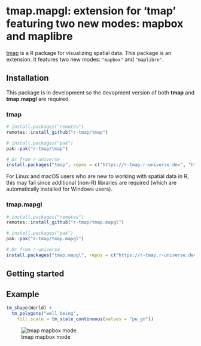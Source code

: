 
# tmap.mapgl: extension for ‘tmap’ featuring two new modes: mapbox and maplibre

[tmap](https://r-tmap.github.io/tmap/) is a R package for visualizing
spatial data. This package is an extension. It features two new modes:
`"mapbox"` and `"maplibre"`.

## Installation

This package is in development so the devopment version of both **tmap**
and **tmap.mapgl** are required.

### tmap

``` r
# install.packages("remotes")
remotes::install_github("r-tmap/tmap")

# install.packages("pak")
pak::pak("r-tmap/tmap")

# Or from r-universe
install.packages("tmap", repos = c("https://r-tmap.r-universe.dev", "https://cloud.r-project.org"))
```

For Linux and macOS users who are new to working with spatial data in R,
this may fail since additional (non-R) libraries are required (which are
automatically installed for Windows users).

### tmap.mapgl

``` r
# install.packages("remotes")
remotes::install_github("r-tmap/tmap.mapgl")

# install.packages("pak")
pak::pak("r-tmap/tmap.mapgl")

# Or from r-universe
install.packages("tmap.mapgl", repos = c("https://r-tmap.r-universe.dev", "https://cloud.r-project.org"))
```

## Getting started

## Example

``` r
tm_shape(World) + 
  tm_polygons("well_being",
    fill.scale = tm_scale_continuous(values = "pu_gn"))
```

<figure>
<img
src="https://r-tmap.github.io/tmap.mapgl/reference/figures/mapbox_well_being.jpg"
alt="tmap mapbox mode" />
<figcaption aria-hidden="true">tmap mapbox mode</figcaption>
</figure>
